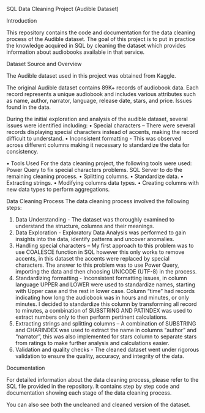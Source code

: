 SQL Data Cleaning Project (Audible Dataset)

Introduction

This repository contains the code and documentation for the data cleaning process of the Audible dataset. The goal of this project is to put in practice the knowledge acquired in SQL by cleaning the dataset which provides information about audiobooks available in that service.


Dataset Source and Overview

The Audible dataset used in this project was obtained from Kaggle.

The original Audible dataset contains 89K+ records of audiobook data. Each record represents a unique audiobook and includes various attributes such as name, author, narrator, language, release date, stars, and price.
Issues found in the data.

During the initial exploration and analysis of the audible dataset, several issues were identified including:
•	Special characters – There were several records displaying special characters instead of accents, making the record difficult to understand.
•	Inconsistent formatting - This was observed across different columns making it necessary to standardize the data for consistency. 


•	Tools Used
For the data cleaning project, the following tools were used:
Power Query to fix special characters problems.
SQL Server to do the remaining cleaning process.
•	Splitting columns.
•	Standardize data.
•	Extracting strings.
•	Modifying columns data types.
•	Creating columns with new data types to perform aggregations.


Data Cleaning Process
The data cleaning process involved the following steps:
1.	Data Understanding - The dataset was thoroughly examined to understand the structure, columns and their meanings.
2.	Data Exploration - Exploratory Data Analysis was performed to gain insights into the data, identify patterns and uncover anomalies.
3.	Handling special characters – My first approach to this problem was to use COALESCE function in SQL however this only works to remove accents, in this dataset the accents were replaced by special characters. The answer to this problem was to use Power Query, importing the data and then choosing UNICODE (UTF-8) in the process.
4.	Standardizing formatting - Inconsistent formatting issues, in column language UPPER and LOWER were used to standardize names, starting with Upper case and the rest in lower case. Column “time” had records indicating how long the audiobook was in hours and minutes, or only minutes. I decided to standardize this column by transforming all record to minutes, a combination of SUBSTRING AND PATINDEX was used to extract numbers only to then perform pertinent calculations.
5.	Extracting strings and splitting columns – A combination of SUBSTRING and CHARINDEX was used to extract the name in columns “author” and “narrator”, this was also implemented for stars column to separate stars from ratings to make further analysis and calculations easier.
6.	Validation and quality checks - The cleaned dataset went under rigorous validation to ensure the quality, accuracy, and integrity of the data.


Documentation

For detailed information about the data cleaning process, please refer to the SQL file provided in the repository. It contains step by step code and documentation showing each stage of the data cleaning process. 

You can also see both the uncleaned and cleaned version of the dataset.
